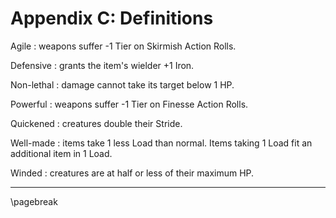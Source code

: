 # Appendix C: Definitions

Agile
: weapons suffer -1 Tier on Skirmish Action Rolls.

Defensive
: grants the item's wielder +1 Iron.

Non-lethal
: damage cannot take its target below 1 HP.

Powerful
: weapons suffer -1 Tier on Finesse Action Rolls.

Quickened
: creatures double their Stride.

Well-made
: items take 1 less Load than normal. Items taking 1 Load fit an additional item in 1 Load.

Winded
: creatures are at half or less of their maximum HP.

* * * * * * * * * * * * * * * * * * * * * * * * * * * * * * * * * * * * * * * *

\pagebreak
